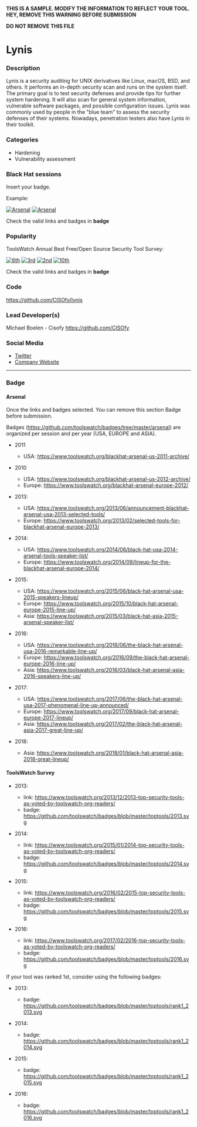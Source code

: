 **THIS IS A SAMPLE. MODIFY THE INFORMATION TO REFLECT YOUR TOOL. HEY, REMOVE THIS WARNING BEFORE SUBMISSION**

**DO NOT REMOVE THIS FILE**
# Lynis

### Description
Lynis is a security auditing for UNIX derivatives like Linux, macOS, BSD, and others. It performs an in-depth security scan and runs on the system itself. The primary goal is to test security defenses and provide tips for further system hardening. It will also scan for general system information, vulnerable software packages, and possible configuration issues. Lynis was commonly used by people in the "blue team" to assess the security defenses of their systems. Nowadays, penetration testers also have Lynis in their toolkit.

### Categories
* Hardening
* Vulnerability assessment

### Black Hat sessions
Insert your badge.

Example:

[![Arsenal](https://raw.githubusercontent.com/toolswatch/badges/master/arsenal/europe/2014.svg)](https://www.toolswatch.org/2014/09/lineup-for-the-blackhat-arsenal-europe-2014/)
[![Arsenal](https://raw.githubusercontent.com/toolswatch/badges/master/arsenal/usa/2015.svg)](https://www.toolswatch.org/2015/06/black-hat-arsenal-usa-2015-speakers-lineup/)

Check the valid links and badges in **badge**

### Popularity

ToolsWatch Annual Best Free/Open Source Security Tool Survey:

[![6th](https://www.toolswatch.org/badges/toptools/2013.svg)](https://www.toolswatch.org/2013/12/2013-top-security-tools-as-voted-by-toolswatch-org-readers)
[![3rd](https://www.toolswatch.org/badges/toptools/2014.svg)](https://www.toolswatch.org/2015/01/2014-top-security-tools-as-voted-by-toolswatch-org-readers)
[![2nd](https://www.toolswatch.org/badges/toptools/2015.svg)](https://www.toolswatch.org/2016/02/2015-top-security-tools-as-voted-by-toolswatch-org-readers)
[![10th](https://www.toolswatch.org/badges/toptools/2016.svg)](https://www.toolswatch.org/2017/02/2016-top-security-tools-as-voted-by-toolswatch-org-readers)

Check the valid links and badges in **badge**

### Code
https://github.com/CISOfy/lynis

### Lead Developer(s)
 Michael Boelen - Cisofy https://github.com/CISOfy

### Social Media
* [Twitter](https://twitter.com/mboelen)
* [Company Website](https://cisofy.com/)
----


### Badge
#### Arsenal
Once the links and badges selected. You can remove this section Badge before submission.

Badges (https://github.com/toolswatch/badges/tree/master/arsenal) are organized per session and per year (USA, EUROPE and ASIA).

* 2011
    * USA: https://www.toolswatch.org/blackhat-arsenal-us-2011-archive/

* 2010
    * USA: https://www.toolswatch.org/blackhat-arsenal-us-2012-archive/
    * Europe: https://www.toolswatch.org/blackhat-arsenal-europe-2012/

* 2013:
    * USA: https://www.toolswatch.org/2013/06/announcement-blackhat-arsenal-usa-2013-selected-tools/
    * Europe: https://www.toolswatch.org/2013/02/selected-tools-for-blackhat-arsenal-europe-2013/

* 2014:
    * USA: https://www.toolswatch.org/2014/06/black-hat-usa-2014-arsenal-tools-speaker-list/
    * Europe: https://www.toolswatch.org/2014/09/lineup-for-the-blackhat-arsenal-europe-2014/

* 2015:
    * USA: https://www.toolswatch.org/2015/06/black-hat-arsenal-usa-2015-speakers-lineup/
    * Europe: https://www.toolswatch.org/2015/10/black-hat-arsenal-europe-2015-line-up/
    * Asia: https://www.toolswatch.org/2015/03/black-hat-asia-2015-arsenal-speaker-list/

* 2016:
    * USA:  https://www.toolswatch.org/2016/06/the-black-hat-arsenal-usa-2016-remarkable-line-up/
    * Europe:  https://www.toolswatch.org/2016/09/the-black-hat-arsenal-europe-2016-line-up/
    * Asia: https://www.toolswatch.org/2016/03/black-hat-arsenal-asia-2016-speakers-line-up/

* 2017:
    * USA: https://www.toolswatch.org/2017/06/the-black-hat-arsenal-usa-2017-phenomenal-line-up-announced/
    * Europe: https://www.toolswatch.org/2017/09/black-hat-arsenal-europe-2017-lineup/
    * Asia: https://www.toolswatch.org/2017/02/the-black-hat-arsenal-asia-2017-great-line-up/

* 2018:
    * Asia: https://www.toolswatch.org/2018/01/black-hat-arsenal-asia-2018-great-lineup/

#### ToolsWatch Survey

* 2013:
    * link: https://www.toolswatch.org/2013/12/2013-top-security-tools-as-voted-by-toolswatch-org-readers/
    * badge: https://github.com/toolswatch/badges/blob/master/toptools/2013.svg

* 2014:
    * link: https://www.toolswatch.org/2015/01/2014-top-security-tools-as-voted-by-toolswatch-org-readers/
    * badge: https://github.com/toolswatch/badges/blob/master/toptools/2014.svg

* 2015:
    * link: https://www.toolswatch.org/2016/02/2015-top-security-tools-as-voted-by-toolswatch-org-readers/
    * badge: https://github.com/toolswatch/badges/blob/master/toptools/2015.svg

* 2016:
    * link: https://www.toolswatch.org/2017/02/2016-top-security-tools-as-voted-by-toolswatch-org-readers/
    * badge: https://github.com/toolswatch/badges/blob/master/toptools/2016.svg

If your tool was ranked 1st, consider using the following badges:

* 2013:
    * badge: https://github.com/toolswatch/badges/blob/master/toptools/rank1_2013.svg

* 2014:
    * badge: https://github.com/toolswatch/badges/blob/master/toptools/rank1_2014.svg

* 2015:
    * badge: https://github.com/toolswatch/badges/blob/master/toptools/rank1_2015.svg

* 2016:
    * badge: https://github.com/toolswatch/badges/blob/master/toptools/rank1_2016.svg
